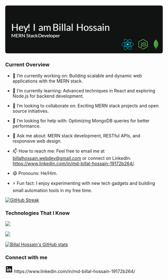 ![Billal Hossain's Banner](./header-img/github-banner-with-logo.png)
### Current Overview
- 🔭 I’m currently working on: Building scalable and dynamic web applications with the MERN stack.

- 🌱 I’m currently learning: Advanced techniques in React and exploring Node.js for backend development.

- 👯 I’m looking to collaborate on: Exciting MERN stack projects and open source initiatives.

- 🤔 I’m looking for help with: Optimizing MongoDB queries for better performance.

- 💬 Ask me about: MERN stack development, RESTful APIs, and responsive web design.

- 📫 How to reach me: Feel free to email me at billalhossain.webdev@gmail.com or connect on LinkedIn: https://www.linkedin.com/in/md-billal-hossain-19172b264/.

- 😄 Pronouns: He/Him.

- ⚡ Fun fact: I enjoy experimenting with new tech gadgets and building small automation tools in my free time.

[![GitHub Streak](https://github-readme-streak-stats.herokuapp.com?user=billalhossain2&theme=tokyonight)](https://github.com/billalhossain2)

### Technologies That I Know

<p>
  <a href="https://skillicons.dev">
    <img src="https://skillicons.dev/icons?i=js,react,redux,nodejs,mongodb,expressjs,html,css,tailwind,bootstrap,materialui" />
  </a>
</p>

![](http://github-profile-summary-cards.vercel.app/api/cards/profile-details?username=billalhossain2&theme=tokyonight)


[![Billal Hossain's GitHub stats](https://github-readme-stats.vercel.app/api?username=billalhossain2&show_icons=true&theme=tokyonight)](https://github.com/billalhossain2)

### Connect with me
<svg xmlns="http://www.w3.org/2000/svg" viewBox="0 0 24 24" data-supported-dps="24x24" fill="currentColor" class="mercado-match" width="24" height="24" focusable="false">
      <path d="M20.5 2h-17A1.5 1.5 0 002 3.5v17A1.5 1.5 0 003.5 22h17a1.5 1.5 0 001.5-1.5v-17A1.5 1.5 0 0020.5 2zM8 19H5v-9h3zM6.5 8.25A1.75 1.75 0 118.3 6.5a1.78 1.78 0 01-1.8 1.75zM19 19h-3v-4.74c0-1.42-.6-1.93-1.38-1.93A1.74 1.74 0 0013 14.19a.66.66 0 000 .14V19h-3v-9h2.9v1.3a3.11 3.11 0 012.7-1.4c1.55 0 3.36.86 3.36 3.66z"></path>
</svg> https://www.linkedin.com/in/md-billal-hossain-19172b264/




